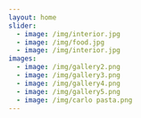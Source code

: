 ```yaml
---
layout: home
slider:
  - image: /img/interior.jpg
  - image: /img/food.jpg
  - image: /img/interior.jpg
images:
  - image: /img/gallery2.png
  - image: /img/gallery3.png
  - image: /img/gallery4.png
  - image: /img/gallery5.png
  - image: /img/carlo pasta.png
---
```

